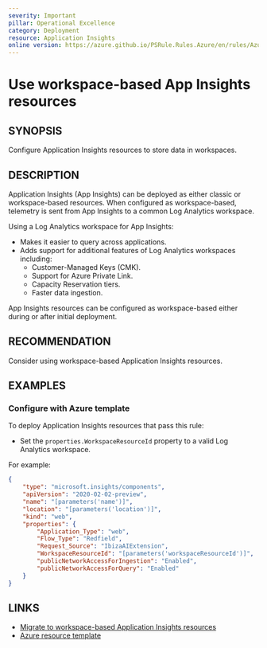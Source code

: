 ```yaml
---
severity: Important
pillar: Operational Excellence
category: Deployment
resource: Application Insights
online version: https://azure.github.io/PSRule.Rules.Azure/en/rules/Azure.AppInsights.Workspace/
---
```


# Use workspace-based App Insights resources

## SYNOPSIS

Configure Application Insights resources to store data in workspaces.

## DESCRIPTION

Application Insights (App Insights) can be deployed as either classic or workspace-based resources.
When configured as workspace-based, telemetry is sent from App Insights to a common Log Analytics workspace.

Using a Log Analytics workspace for App Insights:

- Makes it easier to query across applications.
- Adds support for additional features of Log Analytics workspaces including:
  - Customer-Managed Keys (CMK).
  - Support for Azure Private Link.
  - Capacity Reservation tiers.
  - Faster data ingestion.

App Insights resources can be configured as workspace-based either during or after initial deployment.

## RECOMMENDATION

Consider using workspace-based Application Insights resources.

## EXAMPLES

### Configure with Azure template

To deploy Application Insights resources that pass this rule:

- Set the `properties.WorkspaceResourceId` property to a valid Log Analytics workspace.

For example:

```json
{
    "type": "microsoft.insights/components",
    "apiVersion": "2020-02-02-preview",
    "name": "[parameters('name')]",
    "location": "[parameters('location')]",
    "kind": "web",
    "properties": {
        "Application_Type": "web",
        "Flow_Type": "Redfield",
        "Request_Source": "IbizaAIExtension",
        "WorkspaceResourceId": "[parameters('workspaceResourceId')]",
        "publicNetworkAccessForIngestion": "Enabled",
        "publicNetworkAccessForQuery": "Enabled"
    }
}
```

## LINKS

- [Migrate to workspace-based Application Insights resources](https://docs.microsoft.com/azure/azure-monitor/app/convert-classic-resource)
- [Azure resource template](https://docs.microsoft.com/azure/templates/microsoft.insights/components#applicationinsightscomponentproperties-object)
